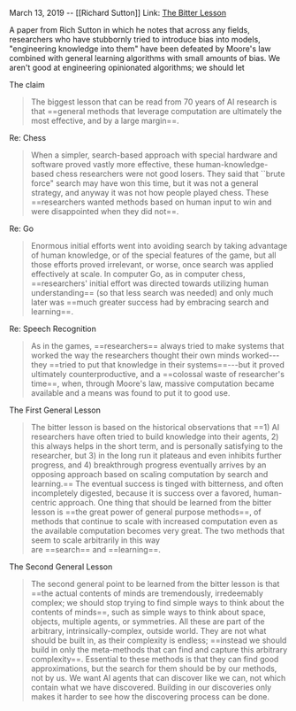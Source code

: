 March 13, 2019 -- [[Richard Sutton]]
Link: [The Bitter Lesson](http://www.incompleteideas.net/IncIdeas/BitterLesson.html)

A paper from Rich Sutton in which he notes that across any fields, researchers who have stubbornly tried to introduce bias into models, "engineering knowledge into them" have been defeated by Moore's law combined with general learning algorithms with small amounts of bias. We aren't good at engineering opinionated algorithms; we should let 

The claim
>   The biggest lesson that can be read from 70 years of AI research is that ==general methods that leverage computation are ultimately the most effective, and by a large margin==.

Re: Chess
> When a simpler, search-based approach with special hardware and software proved vastly more effective, these human-knowledge-based chess researchers were not good losers. They said that ``brute force" search may have won this time, but it was not a general strategy, and anyway it was not how people played chess. These ==researchers wanted methods based on human input to win and were disappointed when they did not==.

Re: Go
> Enormous initial efforts went into avoiding search by taking advantage of human knowledge, or of the special features of the game, but all those efforts proved irrelevant, or worse, once search was applied effectively at scale.
> In computer Go, as in computer chess, ==researchers' initial effort was directed towards utilizing human understanding== (so that less search was needed) and only much later was ==much greater success had by embracing search and learning==.

Re: Speech Recognition
> As in the games, ==researchers== always tried to make systems that worked the way the researchers thought their own minds worked---they ==tried to put that knowledge in their systems==---but it proved ultimately counterproductive, and a ==colossal waste of researcher's time==, when, through Moore's law, massive computation became available and a means was found to put it to good use.

The First General Lesson
> The bitter lesson is based on the historical observations that ==1) AI researchers have often tried to build knowledge into their agents, 2) this always helps in the short term, and is personally satisfying to the researcher, but 3) in the long run it plateaus and even inhibits further progress, and 4) breakthrough progress eventually arrives by an opposing approach based on scaling computation by search and learning.== The eventual success is tinged with bitterness, and often incompletely digested, because it is success over a favored, human-centric approach.
> One thing that should be learned from the bitter lesson is ==the great power of general purpose methods==, of methods that continue to scale with increased computation even as the available computation becomes very great. The two methods that seem to scale arbitrarily in this way are ==search== and ==learning==.

The Second General Lesson
> The second general point to be learned from the bitter lesson is that ==the actual contents of minds are tremendously, irredeemably complex; we should stop trying to find simple ways to think about the contents of minds==, such as simple ways to think about space, objects, multiple agents, or symmetries. All these are part of the arbitrary, intrinsically-complex, outside world. They are not what should be built in, as their complexity is endless; ==instead we should build in only the meta-methods that can find and capture this arbitrary complexity==. Essential to these methods is that they can find good approximations, but the search for them should be by our methods, not by us. We want AI agents that can discover like we can, not which contain what we have discovered. Building in our discoveries only makes it harder to see how the discovering process can be done.
> 









